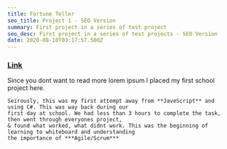 ```yaml
---
title: Fortune Teller
seo_title: Project 1 - SEO Version
summary: First project in a series of test project
seo_desc: First project in a series of test projects - SEO Version
date: 2020-08-10T03:17:57.500Z
---
```

### [Link](https://github.com/AJ-Ferguson123/Fortune_Teller)

Since you dont want to read more lorem ipsum I placed my first school project here.  
   
    Seirously, this was my first attempt away from **JaveScript** and using C#. This was way back during our
    first day at school. We had less than 3 hours to complete the task, then went through everyones project,
    & found what worked, what didnt work. This was the beginning of learning to whiteboard and understanding 
    the importance of ***Agile/Scrum***


